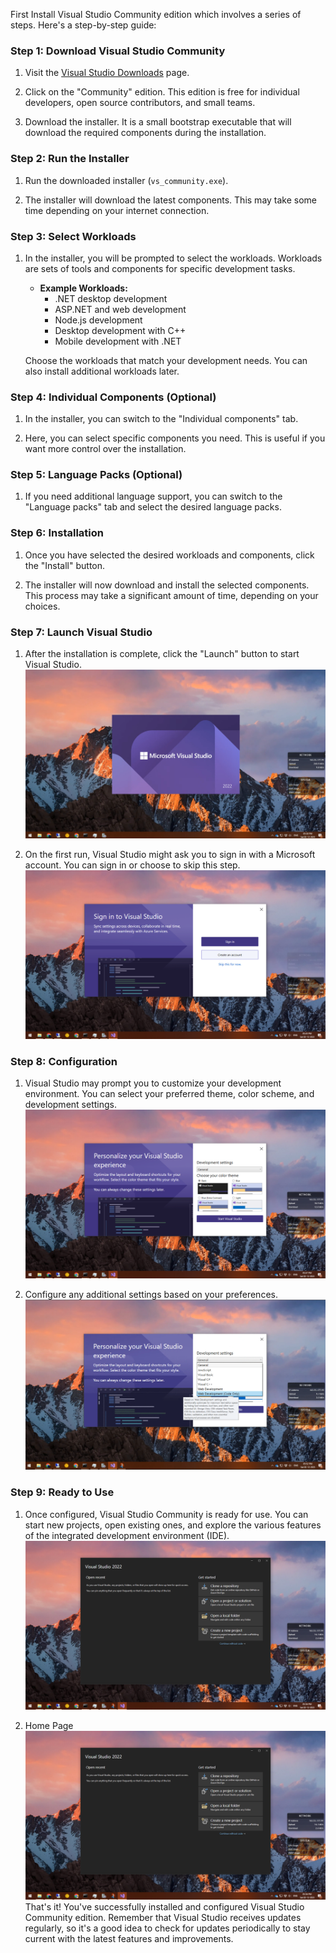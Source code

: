 First Install Visual Studio Community edition which involves a series of steps. Here's a step-by-step guide:

### Step 1: Download Visual Studio Community

1. Visit the [Visual Studio Downloads](https://visualstudio.microsoft.com/visual-cpp-build-tools/) page.

2. Click on the "Community" edition. This edition is free for individual developers, open source contributors, and small teams.

3. Download the installer. It is a small bootstrap executable that will download the required components during the installation.

### Step 2: Run the Installer

1. Run the downloaded installer (`vs_community.exe`).

2. The installer will download the latest components. This may take some time depending on your internet connection.

### Step 3: Select Workloads

1. In the installer, you will be prompted to select the workloads. Workloads are sets of tools and components for specific development tasks.

   - **Example Workloads:**
     - .NET desktop development
     - ASP.NET and web development
     - Node.js development
     - Desktop development with C++
     - Mobile development with .NET

   Choose the workloads that match your development needs. You can also install additional workloads later.

### Step 4: Individual Components (Optional)

1. In the installer, you can switch to the "Individual components" tab.

2. Here, you can select specific components you need. This is useful if you want more control over the installation.

### Step 5: Language Packs (Optional)

1. If you need additional language support, you can switch to the "Language packs" tab and select the desired language packs.

### Step 6: Installation

1. Once you have selected the desired workloads and components, click the "Install" button.

2. The installer will now download and install the selected components. This process may take a significant amount of time, depending on your choices.

### Step 7: Launch Visual Studio

1. After the installation is complete, click the "Launch" button to start Visual Studio.
   <img src="https://github.com/sbccas/VBDotNetDemos/blob/master/1_Syllabus/1.png" alt="Image" width="Auto" height="Auto">

2. On the first run, Visual Studio might ask you to sign in with a Microsoft account. You can sign in or choose to skip this step.
   <img src="https://github.com/sbccas/VBDotNetDemos/blob/master/1_Syllabus/2.png" alt="Image" width="Auto" height="Auto">

### Step 8: Configuration

1. Visual Studio may prompt you to customize your development environment. You can select your preferred theme, color scheme, and development settings.
   <img src="https://github.com/sbccas/VBDotNetDemos/blob/master/1_Syllabus/3.png" alt="Image" width="Auto" height="Auto">

2. Configure any additional settings based on your preferences.
   <img src="https://github.com/sbccas/VBDotNetDemos/blob/master/1_Syllabus/4.png" alt="Image" width="Auto" height="Auto">

### Step 9: Ready to Use

1. Once configured, Visual Studio Community is ready for use. You can start new projects, open existing ones, and explore the various features of the integrated development environment (IDE).
   <img src="https://github.com/sbccas/VBDotNetDemos/blob/master/1_Syllabus/5.png" alt="Image" width="Auto" height="Auto">
   
2. Home Page
   <img src="https://github.com/sbccas/VBDotNetDemos/blob/master/1_Syllabus/5.png" alt="Image" width="Auto" height="Auto">
That's it! You've successfully installed and configured Visual Studio Community edition. Remember that Visual Studio receives updates regularly, so it's a good idea to check for updates periodically to stay current with the latest features and improvements.

